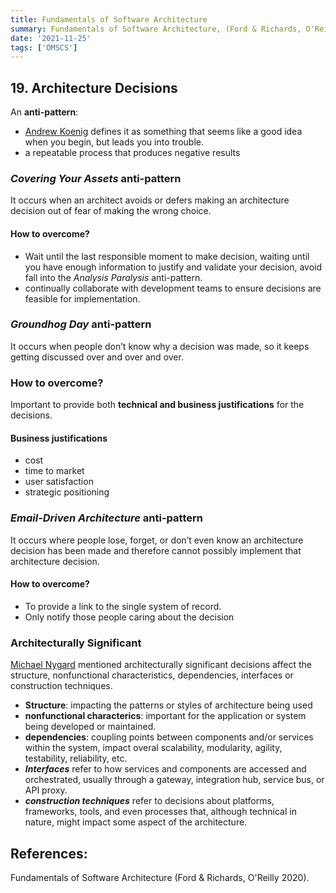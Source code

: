 ```yaml
---
title: Fundamentals of Software Architecture
summary: Fundamentals of Software Architecture, (Ford & Richards, O'Reilly 2020).
date: '2021-11-25'
tags: ['OMSCS']
---
```


## 19. Architecture Decisions

An **anti-pattern**:

*  [Andrew Koenig](https://oreil.ly/p9i_Y) defines it as something that seems like a good idea when you begin, but leads you into trouble.
* a repeatable process that produces negative results

### *Covering Your Assets* anti-pattern

It occurs when an architect avoids or defers making an architecture decision out of fear of making the wrong choice.

#### How to overcome?

* Wait until the last responsible moment to make decision, waiting until you have enough information to justify and validate your decision, avoid fall into the *Analysis Paralysis* anti-pattern.
* continually collaborate with development teams to ensure decisions are feasible for implementation.

### *Groundhog Day* anti-pattern

It occurs when people don’t know why a decision was made, so it keeps getting discussed over and over and over.

### How to overcome?

Important to provide both **technical and business justifications** for the decisions.

#### Business justifications

* cost
* time to market
* user satisfaction
* strategic positioning

### *Email-Driven Architecture* anti-pattern

It occurs where people lose, forget, or don’t even know an architecture decision has been made and therefore cannot possibly implement that architecture decision. 

#### How to overcome?

* To provide a link to the single system of record.
* Only notify those people caring about the decision

### Architecturally Significant

[Michael Nygard](https://www.michaelnygard.com/) mentioned architecturally significant decisions affect the structure, nonfunctional characteristics, dependencies, interfaces or construction techniques.

* **Structure**: impacting the patterns or styles of architecture being used
* **nonfunctional characterics**: important for the application or system being developed or maintained.
* **dependencies**: coupling points between components and/or services within the system, impact overal scalability, modularity, agility, testability, reliability, etc.
* ***Interfaces*** refer to how services and components are accessed and orchestrated, usually through a gateway, integration hub, service bus, or API proxy.
* ***construction techniques*** refer to decisions about platforms, frameworks, tools, and even processes that, although technical in nature, might impact some aspect of the architecture.

## References:

Fundamentals of Software Architecture (Ford & Richards, O'Reilly 2020).

